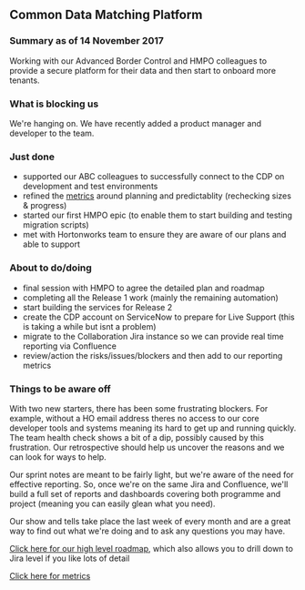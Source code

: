## Common Data Matching Platform

### Summary as of 14 November 2017
Working with our Advanced Border Control and HMPO colleagues to provide a secure platform for their data and then start to onboard more tenants.

### What is blocking us
We're hanging on. We have recently added a product manager and developer to the team.

### Just done
- supported our ABC colleagues to successfully connect to the CDP on development and test environments
- refined the [metrics](metrics.html) around planning and predictablity (rechecking sizes & progress)
- started our first HMPO epic (to enable them to start building and testing migration scripts)
- met with Hortonworks team to ensure they are aware of our plans and able to support

### About to do/doing
- final session with HMPO to agree the detailed plan and roadmap
- completing all the Release 1 work (mainly the remaining automation)
- start building the services for Release 2
- create the CDP account on ServiceNow to prepare for Live Support (this is taking a while but isnt a problem)
- migrate to the Collaboration Jira instance so we can provide real time reporting via Confluence
- review/action the risks/issues/blockers and then add to our reporting metrics

### Things to be aware off
With two new starters, there has been some frustrating blockers. For example, without a HO email address theres no access to our core developer tools and systems meaning its hard to get up and running quickly. The team health check shows a bit of a dip, possibly caused by this frustration. Our retrospective should help us uncover the reasons and we can look for ways to help.

Our sprint notes are meant to be fairly light, but we're aware of the need for effective reporting. So, once we're on the same Jira and Confluence, we'll build a full set of reports and dashboards covering both programme and project (meaning you can easily glean what you need). 

Our show and tells take place the last week of every month and are a great way to find out what we're doing and to ask any questions you may have.

[Click here for our high level roadmap](https://collaboration.homeoffice.gov.uk/display/CDP/A.+Roadmap), which also allows you to drill down to Jira level if you like lots of detail

[Click here for metrics](metrics.html)
